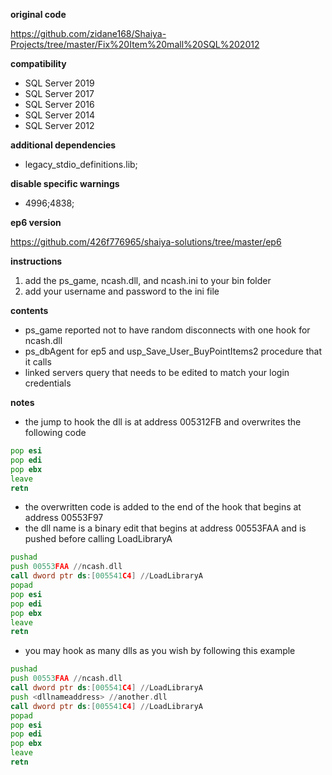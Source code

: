 **original code** 

https://github.com/zidane168/Shaiya-Projects/tree/master/Fix%20Item%20mall%20SQL%202012

**compatibility**

* SQL Server 2019
* SQL Server 2017
* SQL Server 2016
* SQL Server 2014
* SQL Server 2012

**additional dependencies**
* legacy_stdio_definitions.lib;

**disable specific warnings**
* 4996;4838;

**ep6 version**

https://github.com/426f776965/shaiya-solutions/tree/master/ep6

**instructions**
1. add the ps_game, ncash.dll, and ncash.ini to your bin folder
2. add your username and password to the ini file

**contents**
* ps_game reported not to have random disconnects with one hook for ncash.dll
* ps_dbAgent for ep5 and usp_Save_User_BuyPointItems2 procedure that it calls
* linked servers query that needs to be edited to match your login credentials

**notes**
* the jump to hook the dll is at address 005312FB and overwrites the following code

```asm
pop esi
pop edi
pop ebx
leave
retn
```

* the overwritten code is added to the end of the hook that begins at address 00553F97
* the dll name is a binary edit that begins at address 00553FAA and is pushed before calling LoadLibraryA

```asm
pushad
push 00553FAA //ncash.dll
call dword ptr ds:[005541C4] //LoadLibraryA
popad
pop esi
pop edi
pop ebx
leave
retn
```

* you may hook as many dlls as you wish by following this example

```asm
pushad
push 00553FAA //ncash.dll
call dword ptr ds:[005541C4] //LoadLibraryA
push <dllnameaddress> //another.dll
call dword ptr ds:[005541C4] //LoadLibraryA
popad
pop esi
pop edi
pop ebx
leave
retn
```


